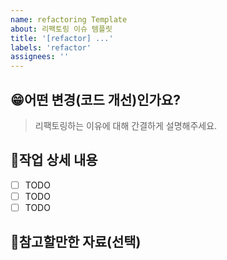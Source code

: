 ```yaml
---
name: refactoring Template
about: 리팩토링 이슈 템플릿
title: '[refactor] ...'
labels: 'refactor'
assignees: ''
---
```


## 😁어떤 변경(코드 개선)인가요?

> 리팩토링하는 이유에 대해 간결하게 설명해주세요.

## 📝작업 상세 내용

- [ ] TODO
- [ ] TODO
- [ ] TODO

## 📄참고할만한 자료(선택)
